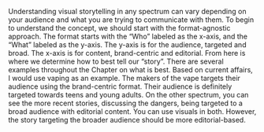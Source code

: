 	
  Understanding visual storytelling in any spectrum can vary depending on your audience and what you are trying to communicate with them. 
  To begin to understand the concept, we should start with the format-agnostic approach. The format starts with the “Who” labeled as the x-axis, and the “What” labeled as the y-axis. 
  The y-axis is for the audience, targeted and broad. The x-axis is for content, brand-centric and editorial.
From here is where we determine how to best tell our “story”. There are several examples throughout the Chapter on what is best. Based on current affairs, I would use vaping as an example. 
The makers of the vape targets their audience using the brand-centric format. Their audience is definitely targeted towards teens and young adults. 
On the other spectrum, you can see the more recent stories, discussing the dangers, being targeted to a broad audience with editorial content. 
You can use visuals in both. However, the story targeting the broader audience should be more editorial-based.
